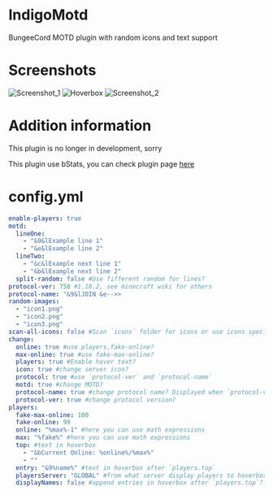 # IndigoMotd
BungeeCord MOTD plugin with random icons and text support

# Screenshots
![Screenshot_1](https://user-images.githubusercontent.com/78136575/210823261-834f5e8e-9209-4ebd-b88e-ffd7c301579e.png)
![Hoverbox](https://user-images.githubusercontent.com/78136575/210823403-f80df8b3-190e-4258-bd6f-5562353f92ae.png)
![Screenshot_2](https://user-images.githubusercontent.com/78136575/210823651-6b37f634-1be9-415a-ad03-03ebd92e678c.png)

# Addition information
This plugin is no longer in development, sorry

This plugin use bStats, you can check plugin page [here](https://bstats.org/plugin/bungeecord/IndigoMOTD-Bungee/16082)

# config.yml
```yml
enable-players: true
motd:
  lineOne:
    - "&9&lExample line 1"
    - "&e&lExample line 2"
  lineTwo:
    - "&c&lExample next line 1"
    - "&b&lExample next line 2"
  split-random: false #Use fifferent random for lines?
protocol-ver: 758 #1.18.2, see minecraft wiki for others
protocol-name: "&9&lJOIN &e-->>                                             &7%online%&8/&7%max%"
random-images:
  - "icon1.png"
  - "icon2.png"
  - "icon3.png"
scan-all-icons: false #Scan `icons` folder for icons or use icons specified here
change:
  online: true #use players.fake-online?
  max-online: true #use fake-max-online?
  players: true #Enable hover text?
  icon: true #change server icon?
  protocol: true #use `protocol-ver` and `protocol-name`
  motd: true #change MOTD?
  protocol-name: true #change protocol name? Displayed when `protocol-ver` is not same as client protocol version
  protocol-ver: true #change protocol version?
players:
  fake-max-online: 100
  fake-online: 99
  online: "%max%-1" #here you can use math expressions
  max: "%fake%" #here you can use math expressions
  top: #text in hoverbox
    - "&bCurrent Online: %online%/%max%"
    - ""
  entry: "&9%name%" #text in hoverbox after `players.top`
  playersServer: "GLOBAL" #from what server display players to hoverbox? `GLOBAL` is all servers
  displayNames: false #append entries in hoverbox after `players.top`?
  ```
